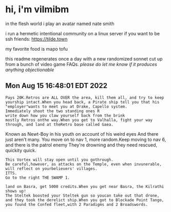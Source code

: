 # hi, i'm vilmibm

in the flesh world i play an avatar named nate smith

i run a hermetic intentional community on a linux server if you want to be ssh friends: https://tilde.town

my favorite food is mapo tofu

this readme regenerates once a day with a new randomized sonnet cut up from a bunch of video game FAQs.
_please do let me know if it produces anything objectionable_

## Mon Aug 15 16:48:01 EDT 2022

    Pays 20K.Retros are ALL OVER the area, kill them all, and try to keep yourship intact.When you head back, a Pirate ship tell you that his "employer"wants to meet you at Drake, Capello system.
    Immediately shoot the two standing ones R
    write down how you claw yourself back from the brink
    mostly Retros onthe way.When you get to Valhalla, fight your way through, and land at theRetro base called Gaea.
    
      Known as Newt-Boy in his youth on account of his weird eyes
    And there just aren't many.
    You move on to nav 1, more random.Keep moving to nav 6, and there is the patrol enemy
    They're drowning and they need rescued, quickity quick.
    
    This Vortex will stay open until you gothrough.
    Be careful,however, as attacks on the Temple, even when invunerable, will reflect on yourbelievers' villages.
    ITTS.
    Go to the right THE SWAMP 1.
    
    land on Basra, get 5000 credits.When you get near Basra, the Kilrathi shows up!
    The Steltek boosted your Steltek gun so youcan take out that drone, and they took the derelict ship.When you got to Blockade Point Tango, you found the Confed fleet,with 2 Paradigms and 2 Broadswords.
